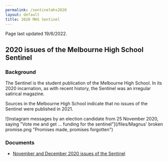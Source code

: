 ```yaml
---
permalink: /sentinelmhs2020
layout: default
title: 2020 MHS Sentinel
---
```


Page last updated 19/6/2022.

## 2020 issues of the Melbourne High School Sentinel

### Background

The Sentinel is the student publication of the Melbourne High School. In its 2020 incarnation, as with recent history, the Sentinel was an irregular satirical magazine.

Sources in the Melbourne High School indicate that no issues of the Sentinel were published in 2021.

![Instagram messages by an election candidate from 25 November 2020, saying "Vote me and get ... funding for the sentinel"](/files/Magnus' broken promise.png "Promises made, promises forgotten")

### Documents

- [November and December 2020 issues of the Sentinel](https://drive.google.com/drive/folders/1wdNFN5YyT80ooM-h8IrsIABGIzycl2_f)